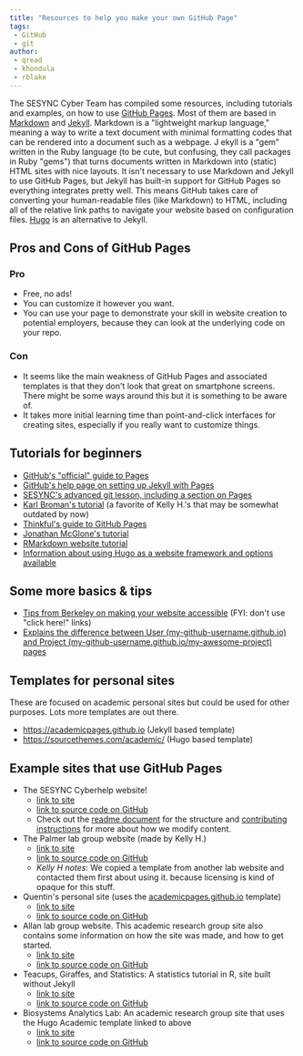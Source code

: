 ```yaml
---
title: "Resources to help you make your own GitHub Page"
tags:
 - GitHub
 - git
author:
 - qread
 - khondula
 - rblake
---
```


The SESYNC Cyber Team has compiled some resources, including tutorials and examples, on how to use [GitHub Pages](https://pages.github.com/). 
Most of them are based in [Markdown](https://daringfireball.net/projects/markdown/) and [Jekyll](https://jekyllrb.com/). 
Markdown is a "lightweight markup language," meaning a way to write a text document with minimal formatting codes that can be rendered into a document such as a webpage. J
ekyll is a "gem" written in the Ruby language (to be cute, but confusing, they call packages in Ruby "gems") that turns documents written in Markdown into (static) HTML sites with nice layouts. 
It isn't necessary to use Markdown and Jekyll to use GitHub Pages, but Jekyll has built-in support for GitHub Pages so everything integrates pretty well. 
This means GitHub takes care of converting your human-readable files (like Markdown) to HTML, including all of the relative link paths to navigate your website based on configuration files. 
[Hugo](https://gohugo.io/) is an alternative to Jekyll. 

## Pros and Cons of GitHub Pages

### Pro

- Free, no ads!
- You can customize it however you want.
- You can use your page to demonstrate your skill in website creation to potential employers, because they can look at the underlying code on your repo.

### Con

- It seems like the main weakness of GitHub Pages and associated templates is that they don't look that great on smartphone screens. 
There might be some ways around this but it is something to be aware of.
- It takes more initial learning time than point-and-click interfaces for creating sites, especially if you really want to customize things.

## Tutorials for beginners

- [GitHub's "official" guide to Pages](https://guides.github.com/features/pages/)
- [GitHub's help page on setting up Jekyll with Pages](https://help.github.com/en/github/working-with-github-pages/setting-up-a-github-pages-site-with-jekyll)
- [SESYNC's advanced git lesson, including a section on Pages](https://cyberhelp.sesync.org/advanced-git-lesson/)
- [Karl Broman's tutorial](https://kbroman.org/simple_site/) (a favorite of Kelly H.'s that may be somewhat outdated by now)
- [Thinkful's guide to GitHub Pages](https://www.thinkful.com/learn/a-guide-to-using-github-pages/)
- [Jonathan McGlone's tutorial](http://jmcglone.com/guides/github-pages/)
- [RMarkdown website tutorial](https://github.com/jules32/rmarkdown-website-tutorial)
- [Information about using Hugo as a website framework and options available](https://ropensci.org/technotes/2019/01/09/hugo/)

## Some more basics & tips

- [Tips from Berkeley on making your website accessible](https://webaccess.berkeley.edu/ask-pecan/click-here) (FYI: don't use "click here!" links)
- [Explains the difference between User (my-github-username.github.io) and Project (my-github-username.github.io/my-awesome-project) pages](https://help.github.com/en/enterprise/2.14/user/articles/user-organization-and-project-pages)

## Templates for personal sites

These are focused on academic personal sites but could be used for other purposes. Lots more templates are out there.

- <https://academicpages.github.io> (Jekyll based template)
- <https://sourcethemes.com/academic/> (Hugo based template)

## Example sites that use GitHub Pages

- The SESYNC Cyberhelp website! 
  + [link to site](https://cyberhelp.sesync.org)
  + [link to source code on GitHub](https://github,com/SESYNC-ci/sesync-ci.github.io)
  + Check out the [readme document](https://github.com/SESYNC-ci/sesync-ci.github.io/blob/master/README.md) for the structure and [contributing instructions](https://github.com/SESYNC-ci/sesync-ci.github.io/blob/master/CONTRIBUTING.md) for more about how we modify content.
- The Palmer lab group website (made by Kelly H.) 
  + [link to site](https://palmerlab.umd.edu) 
  + [link to source code on GitHub](https://github.com/palmerlab-umd/palmerlab-umd.github.io) 
  + *Kelly H notes*: We copied a template from another lab website and contacted them first about using it. because licensing is kind of opaque for this stuff.
- Quentin's personal site (uses the [academicpages.github.io](https://academicpages.github.io) template) 
  + [link to site](http://quentinread.com) 
  + [link to source code on GitHub](https://github.com/qdread/qdread.github.io)
- Allan lab group website. This academic research group site also contains some information on how the site was made, and how to get started.
  + [link to site](https://www.allanlab.org/aboutwebsite.html)
  + [link to source code on GitHub](https://github.com/mpa139/allanlab)
- Teacups, Giraffes, and Statistics: A statistics tutorial in R, site built without Jekyll
  + [link to site](https://tinystats.github.io/teacups-giraffes-and-statistics/index.html)
  + [link to source code on GitHub](https://github.com/tinystats/teacups-giraffes-and-statistics)
- Biosystems Analytics Lab: An academic research group site that uses the Hugo Academic template linked to above
  + [link to site](http://nelson.rbind.io)
  + [link to source code on GitHub](https://github.com/nataliegnelson/nelson)
  
